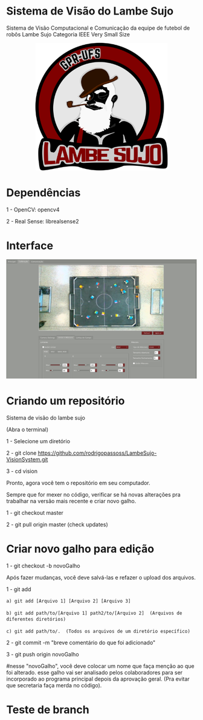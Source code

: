 # Sistema de Visão do Lambe Sujo
Sistema de Visão Computacional e Comunicação da equipe de futebol de robôs Lambe Sujo Categoria IEEE Very Small Size

<p align="center">
  <img src="https://raw.githubusercontent.com/rodrigopassoss/LambeSujo-VisionSystem/master/imagens/oie_transparent.png" width="350" title="Logo">
</p>


# Dependências
1 - OpenCV: opencv4 

2 - Real Sense: librealsense2

# Interface

![Interface](https://raw.githubusercontent.com/rodrigopassoss/LambeSujo-VisionSystem/master/imagens/interface.png)

# Criando um repositório

Sistema de visão do lambe sujo

(Abra o terminal)

1 - Selecione um diretório

2 - git clone https://github.com/rodrigopassoss/LambeSujo-VisionSystem.git

3 - cd vision

Pronto, agora você tem o repositório em seu computador.

Sempre que for mexer no código, verificar se há novas alterações pra trabalhar na versão mais recente e criar novo galho.

1 - git checkout master

2 - git pull origin master (check updates)

# Criar novo galho para edição
1 - git checkout -b novoGalho

 Após fazer mudanças, você deve salvá-las e refazer o upload dos arquivos.

1 - git add

    a) git add [Arquivo 1] [Arquivo 2] [Arquivo 3] 

    b) git add path/to/[Arquivo 1] path2/to/[Arquivo 2]  (Arquivos de diferentes diretórios)

    c) git add path/to/.  (Todos os arquivos de um diretório específico)

2 - git commit -m "breve comentário do que foi adicionado"

3 - git push origin novoGalho

#nesse "novoGalho", você deve colocar um nome que faça menção ao que foi alterado. esse galho vai ser analisado pelos colaboradores para ser incorporado ao programa principal depois da aprovação geral. (Pra evitar que secretaria faça merda no código).

# Teste de branch
